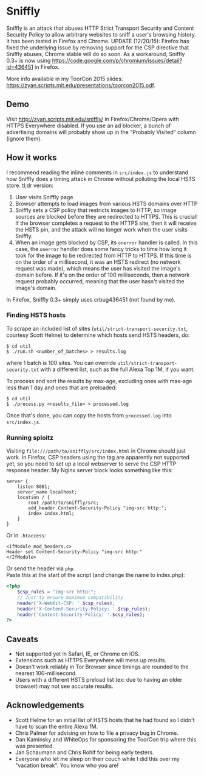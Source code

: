 # Sniffly

Sniffly is an attack that abuses HTTP Strict Transport Security and Content
Security Policy to allow arbitrary websites to sniff a user's browsing history.
It has been tested in Firefox and Chrome. UPDATE (12/20/15): Firefox has fixed the underlying issue by removing support for the CSP directive that
Sniffly abuses; Chrome stable will do so soon. As a workaround, Sniffly 0.3+ is now using
https://code.google.com/p/chromium/issues/detail?id=436451 in Firefox.

More info available in my ToorCon 2015 slides:
https://zyan.scripts.mit.edu/presentations/toorcon2015.pdf.

## Demo

Visit http://zyan.scripts.mit.edu/sniffly/ in Firefox/Chrome/Opera with HTTPS
Everywhere disabled. If you use an ad blocker, a bunch of advertising domains
will probably show up in the "Probably Visited" column (ignore them).

## How it works

I recommend reading the inline comments in `src/index.js` to understand
how Sniffly does a timing attack in Chrome without
polluting the local HSTS store. tl;dr version:

1. User visits Sniffly page
2. Browser attempts to load images from various HSTS domains over HTTP
3. Sniffly sets a CSP policy that restricts images to HTTP, so image sources
   are blocked before they are redirected to HTTPS. This is crucial! If the
   browser completes a request to the HTTPS site, then it will receive the HSTS
   pin, and the attack will no longer work when the user visits Sniffly.
4. When an image gets blocked by CSP, its `onerror` handler is called. In
   this case, the `onerror` handler does some fancy tricks to time how long it
   took for the image to be redirected from HTTP to HTTPS. If this time is on
   the order of a millisecond, it was an HSTS redirect (no network request was
   made), which means the user
   has visited the image's domain before. If it's on the order of 100
   milliseconds, then a network request probably occurred, meaning that the
   user hasn't visited the image's domain.

In Firefox, Sniffly 0.3+ simply uses crbug436451 (not found by me).

### Finding HSTS hosts

To scrape an included list of sites (`util/strict-transport-security.txt`, courtesy Scott Helme) to determine which hosts send HSTS headers, do:

```
$ cd util
$ ./run.sh <number_of_batches> > results.log
```

where 1 batch is 100 sites. You can override
`util/strict-transport-security.txt` with a different list, such as the full
Alexa Top 1M, if you want.

To process and sort the results by max-age, excluding ones with max-age less
than 1 day and ones that are preloaded:

```
$ cd util
$ ./process.py <results_file> > processed.log
```

Once that's done, you can copy the hosts from `processed.log` into
`src/index.js`.


### Running sploitz

Visiting `file:///path/to/sniffly/src/index.html` in Chrome should just work.
In Firefox, CSP headers using the <meta> tag are apparently not supported yet,
so you need to set up a local webserver to serve the CSP HTTP response
header. My Nginx server block looks something like this:

```
server {
    listen 8081;
    server_name localhost;
    location / {
        root /path/to/sniffly/src;
        add_header Content-Security-Policy "img-src http:";
        index index.html;
    }
}
```

Or in `.htaccess`:

```
<IfModule mod_headers.c>
Header set Content-Security-Policy "img-src http:"
</IfModule>
```

Or send the header via `php`.  
Paste this at the start of the script (and change the name to index.php):

```php
<?php
    $csp_rules = "img-src http:";
    // Just to ensure maximum compatibility
    header('X-WebKit-CSP: '.$csp_rules);
    header('X-Content-Security-Policy: '.$csp_rules);
    header('Content-Security-Policy: '.$csp_rules);
?>
```

## Caveats

* Not supported yet in Safari, IE, or Chrome on iOS.
* Extensions such as HTTPS Everywhere will mess up results.
* Doesn't work reliably in Tor Browser since timings are rounded to the nearest
  100-millisecond.
* Users with a different HSTS preload list (ex: due to having an older browser)
  may not see accurate results.


## Acknowledgements

* Scott Helme for an initial list of HSTS hosts that he had found so I didn't
  have to scan the entire Alexa 1M.
* Chris Palmer for advising on how to file a privacy bug in Chrome.
* Dan Kaminsky and WhiteOps for sponsoring the ToorCon trip where this was
  presented.
* Jan Schaumann and Chris Rohlf for being early testers.
* Everyone who let me sleep on their couch while I did this over my "vacation break". You know who you are!
